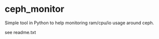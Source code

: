 # ceph_monitor
Simple tool in Python to help monitoring ram/cpu/io usage around ceph.

see readme.txt
